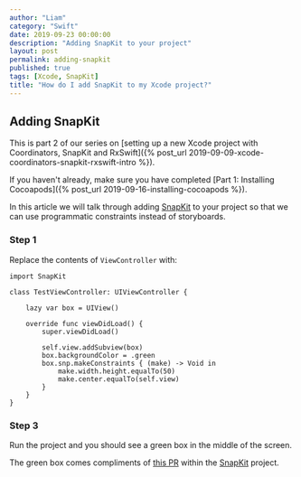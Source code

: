 ```yaml
---
author: "Liam"
category: "Swift"
date: 2019-09-23 00:00:00
description: "Adding SnapKit to your project"
layout: post
permalink: adding-snapkit
published: true
tags: [Xcode, SnapKit]
title: "How do I add SnapKit to my Xcode project?"
---
```


## Adding SnapKit

This is part 2 of our series on [setting up a new Xcode project with Coordinators, SnapKit and RxSwift]({% post_url 2019-09-09-xcode-coordinators-snapkit-rxswift-intro %}).

If you haven't already, make sure you have completed [Part 1: Installing Cocoapods]({% post_url 2019-09-16-installing-cocoapods %}).

In this article we will talk through adding [SnapKit](https://github.com/SnapKit/SnapKit) to your project so that we can use programmatic constraints instead of storyboards.

### Step 1

Replace the contents of `ViewController` with:

```
import SnapKit

class TestViewController: UIViewController {

    lazy var box = UIView()

    override func viewDidLoad() {
        super.viewDidLoad()

        self.view.addSubview(box)
        box.backgroundColor = .green
        box.snp.makeConstraints { (make) -> Void in
            make.width.height.equalTo(50)
            make.center.equalTo(self.view)
        }
    }
}
```

### Step 3

Run the project and you should see a green box in the middle of the screen.

The green box comes compliments of [this PR](https://github.com/SnapKit/SnapKit/pull/61) within the [SnapKit](https://github.com/SnapKit/SnapKit) project.
